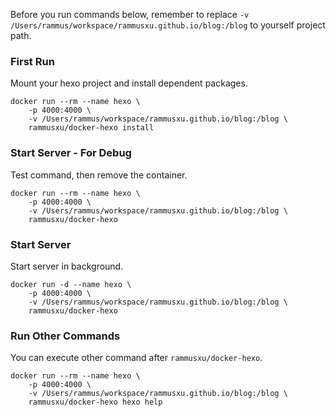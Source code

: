 Before you run commands below, remember to replace `-v /Users/rammus/workspace/rammusxu.github.io/blog:/blog` to yourself project path.

### First Run

Mount your hexo project and install dependent packages.

```
docker run --rm --name hexo \
    -p 4000:4000 \
    -v /Users/rammus/workspace/rammusxu.github.io/blog:/blog \
    rammusxu/docker-hexo install
```

### Start Server - For Debug

Test command, then remove the container.

```
docker run --rm --name hexo \
    -p 4000:4000 \
    -v /Users/rammus/workspace/rammusxu.github.io/blog:/blog \
    rammusxu/docker-hexo
```

### Start Server

Start server in background.

```
docker run -d --name hexo \
    -p 4000:4000 \
    -v /Users/rammus/workspace/rammusxu.github.io/blog:/blog \
    rammusxu/docker-hexo
```

### Run Other Commands

You can execute other command after `rammusxu/docker-hexo`.

```
docker run --rm --name hexo \
    -p 4000:4000 \
    -v /Users/rammus/workspace/rammusxu.github.io/blog:/blog \
    rammusxu/docker-hexo hexo help
```

